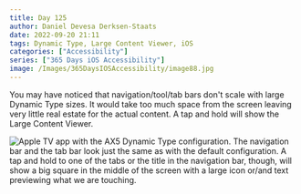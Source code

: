 ```yaml
---
title: Day 125
author: Daniel Devesa Derksen-Staats
date: 2022-09-20 21:11
tags: Dynamic Type, Large Content Viewer, iOS
categories: ["Accessibility"]
series: ["365 Days iOS Accessibility"]
image: /Images/365DaysIOSAccessibility/image88.jpg
---
```


You may have noticed that navigation/tool/tab bars don't scale with large Dynamic Type sizes. It would take too much space from the screen leaving very little real estate for the actual content. A tap and hold will show the Large Content Viewer.

![Apple TV app with the AX5 Dynamic Type configuration. The navigation bar and the tab bar look just the same as with the default configuration. A tap and hold to one of the tabs or the title in the navigation bar, though, will show a big square in the middle of the screen with a large icon or/and text previewing what we are touching.](/Images/365DaysIOSAccessibility/image88.jpg)

